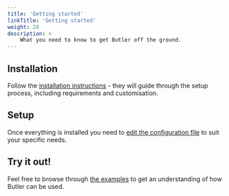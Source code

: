 ```yaml
---
title: 'Getting started'
linkTitle: 'Getting started'
weight: 20
description: >
    What you need to know to get Butler off the ground.
---
```


<!-- {{% pageinfo %}}
This is a placeholder page that shows you how to use this template site.
{{% /pageinfo %}} -->

## Installation

Follow the [installation instructions](/docs/getting-started/install) - they will guide through the setup process, including requirements and customisation.

## Setup

Once everything is installed you need to [edit the configuration file](./setup) to suit your specific needs.

## Try it out!

Feel free to browse through [the examples](/docs/examples) to get an understanding of how Butler can be used.
